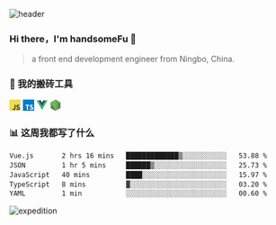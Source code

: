 ![header](https://raw.githubusercontent.com/fzq1998/fzq1998/master/header.png)

### Hi there，I'm handsomeFu 👋

> a front end development engineer from Ningbo, China.

### 🔧 我的搬砖工具
<code><img height="20" src="https://raw.githubusercontent.com/github/explore/80688e429a7d4ef2fca1e82350fe8e3517d3494d/topics/javascript/javascript.png" alt="javascript"></code>
<code><img height="20" src="https://raw.githubusercontent.com/github/explore/80688e429a7d4ef2fca1e82350fe8e3517d3494d/topics/typescript/typescript.png" alt="typescript"></code>
<code><img height="20" src="https://raw.githubusercontent.com/github/explore/80688e429a7d4ef2fca1e82350fe8e3517d3494d/topics/vue/vue.png" alt="vue"></code>
<code><img height="20" src="https://raw.githubusercontent.com/github/explore/80688e429a7d4ef2fca1e82350fe8e3517d3494d/topics/nodejs/nodejs.png" alt="nodejs"></code>



### 📊 这周我都写了什么
<!--START_SECTION:waka-->

```txt
Vue.js       2 hrs 16 mins   █████████████▒░░░░░░░░░░░   53.88 %
JSON         1 hr 5 mins     ██████▒░░░░░░░░░░░░░░░░░░   25.73 %
JavaScript   40 mins         ████░░░░░░░░░░░░░░░░░░░░░   15.97 %
TypeScript   8 mins          ▓░░░░░░░░░░░░░░░░░░░░░░░░   03.20 %
YAML         1 min           ░░░░░░░░░░░░░░░░░░░░░░░░░   00.60 %
```

<!--END_SECTION:waka-->


![expedition](https://raw.githubusercontent.com/fzq1998/fzq1998/master/expedition.gif)

